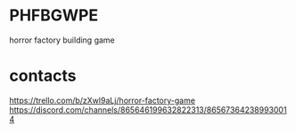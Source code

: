 # PHFBGWPE
horror factory building game

# contacts
https://trello.com/b/zXwl9aLj/horror-factory-game
https://discord.com/channels/865646199632822313/865673642389930014

